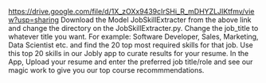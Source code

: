 https://drive.google.com/file/d/1X_zOXx9439cIrSHi_R_mDHYZLJIKtfmv/view?usp=sharing
Download the Model JobSkillExtracter from the above link and change the directory on the JobSkillExtracter.py.
Change the job_title to whatever title you want. For example: Software Developer, Sales, Marketing, Data Scientist etc. and find the 20 top most required skills for that job.
Use this top 20 skills in our Jobly app to curate results for your resume.
In the App, Upload your resume and enter the preferred job title/role and see our magic work to give you our top course recommmendations.
